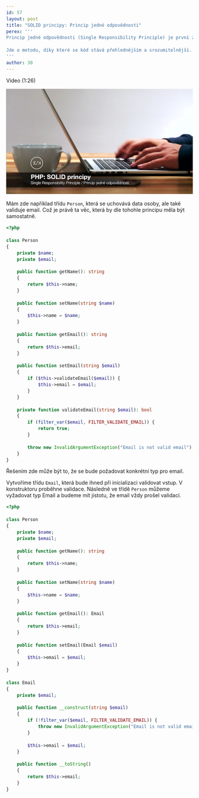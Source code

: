 ```yaml
---
id: 57
layout: post
title: "SOLID principy: Princip jedné odpovědnosti"
perex: '''
Princip jedné odpovědnosti (Single Responsibility Principle) je první z pěti principů SOLID (právě to S).

Jde o metodu, díky které se kód stává přehlednějším a srozumitelnější. Říká třídě, že je zodpovědná pouze za jednu jedinou věc.
'''
author: 30
---
```


Video (1:26)

[![Video na Youtube](/assets/images/posts/2018/solid-1/youtube.png)](http://www.youtube.com/watch?v=GeezKhlAV-w)

Mám zde například třídu ```Person```, která se uchovává data osoby, ale také validuje email. Což je právě ta věc, která by dle tohohle principu měla být samostatně.

```php
<?php

class Person
{
    private $name;
    private $email;

    public function getName(): string
    {
        return $this->name;
    }

    public function setName(string $name)
    {
        $this->name = $name;
    }

    public function getEmail(): string
    {
        return $this->email;
    }

    public function setEmail(string $email)
    {
        if ($this->validateEmail($email)) {
            $this->email = $email;
        }
    }

    private function validateEmail(string $email): bool
    {
        if (filter_var($email, FILTER_VALIDATE_EMAIL)) {
            return true;
        } 
        
        throw new InvalidArgumentException("Email is not valid email");
    }
}
```

Řešením zde může být to, že se bude požadovat konkrétní typ pro email.

Vytvoříme třídu ```Email```, která bude ihned při inicializaci validovat vstup. V konstruktoru proběhne validace. Následně ve třídě ```Person``` můžeme vyžadovat typ Email a budeme mít jistotu, že email vždy prošel validací.

```php
<?php

class Person
{
    private $name;
    private $email;

    public function getName(): string
    {
        return $this->name;
    }

    public function setName(string $name)
    {
        $this->name = $name;
    }

    public function getEmail(): Email
    {
        return $this->email;
    }

    public function setEmail(Email $email)
    {
        $this->email = $email;
    }
}

class Email
{
    private $email;

    public function __construct(string $email)
    {
        if (!filter_var($email, FILTER_VALIDATE_EMAIL)) {
            throw new InvalidArgumentException("Email is not valid email");
        }

        $this->email = $email;
    }

    public function __toString()
    {
        return $this->email;
    }
}
```
